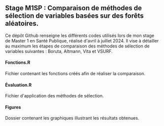 
## Stage M1SP : Comparaison de méthodes de sélection de variables basées sur des forêts aléatoires.

Ce dépôt Github renseigne les différents codes utilisés lors de mon stage de Master 1 en Santé Publique, réalisé d'avril à juillet 2024. Il vise à détailler au maximum les étapes de comparaison des méthodes de sélection de variables suivantes : Boruta, Altmann, Vita et VSURF. 


#### Fonctions.R

Fichier contenant les fonctions créés afin de réaliser la comparaison. 


#### Évaluation.R

Fichier d'application des méthodes de sélection. 


#### Figures

Dossier contenant les graphiques illustrant les résultats obtenues.
